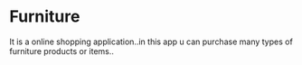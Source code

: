 # Furniture
It is a online shopping application..in this app u can purchase many types of furniture products or items..  
